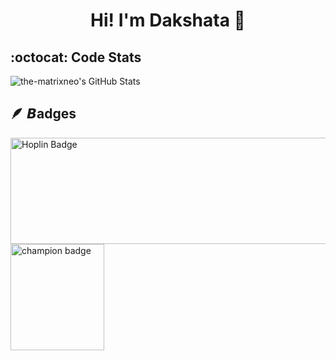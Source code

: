 #### **<div align="center"> <h1>Hi! I'm Dakshata <span class="wave">👋</span></h1></div>**  

 
## :octocat: Code Stats
<img src="https://github-readme-stats.vercel.app/api?username=the-matrixneo&theme=dark&show_icons=true&hide_border=true&count_private=true" alt="the-matrixneo's GitHub Stats"/>

## 🪶 𝘽adges
   <div align ="left">
   <img src="https://github.com/user-attachments/assets/ea33cc0b-f355-413c-afef-4ce17e57f3dd" alt="Hoplin Badge" width="550" height="170">
   <img src="https://github.com/user-attachments/assets/2a18d6dd-b1c3-4959-8748-ce328df4dec1" alt="champion badge" width="150 " height="170">
   </div>


    










  

